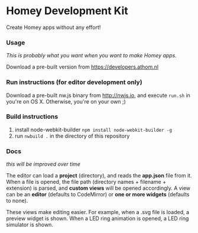 # Homey Development Kit

Create Homey apps without any effort!

### Usage
*This is probably what you want when you want to make Homey apps.*

Download a pre-built version from https://developers.athom.nl

### Run instructions (for editor development only)
Download a pre-built nw.js binary from http://nwjs.io, and execute `run.sh` in you're on OS X. Otherwise, you're on your own ;)

### Build instructions

1. install node-webkit-builder ```npm install node-webkit-builder -g```
2. run ```nwbuild .``` in the directory of this repository

### Docs
_this will be improved over time_

The editor can load a **project** (directory), and reads the **app.json** file from it. When a file is opened, the file path (directory names + filename + extension) is parsed, and **custom views** will be opened accordingly. A view can be an **editor** (defaults to CodeMirror) or **one or more widgets** (defaults to none).

These views make editing easier. For example, when a .svg file is loaded, a preview widget is shown. When a LED ring animation is opened, a LED ring simulator is shown.